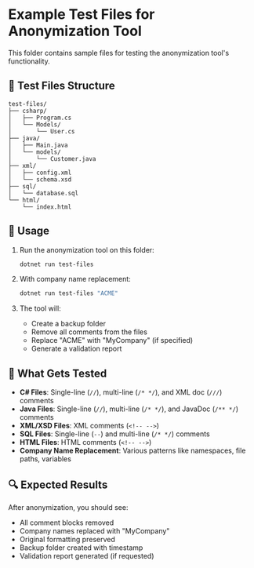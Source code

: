 # Example Test Files for Anonymization Tool

This folder contains sample files for testing the anonymization tool's functionality.

## 📁 Test Files Structure

```
test-files/
├── csharp/
│   ├── Program.cs
│   └── Models/
│       └── User.cs
├── java/
│   ├── Main.java
│   └── models/
│       └── Customer.java
├── xml/
│   ├── config.xml
│   └── schema.xsd
├── sql/
│   └── database.sql
└── html/
    └── index.html
```

## 🧪 Usage

1. Run the anonymization tool on this folder:
   ```bash
   dotnet run test-files
   ```

2. With company name replacement:
   ```bash
   dotnet run test-files "ACME"
   ```

3. The tool will:
   - Create a backup folder
   - Remove all comments from the files
   - Replace "ACME" with "MyCompany" (if specified)
   - Generate a validation report

## 📝 What Gets Tested

- **C# Files**: Single-line (`//`), multi-line (`/* */`), and XML doc (`///`) comments
- **Java Files**: Single-line (`//`), multi-line (`/* */`), and JavaDoc (`/** */`) comments  
- **XML/XSD Files**: XML comments (`<!-- -->`)
- **SQL Files**: Single-line (`--`) and multi-line (`/* */`) comments
- **HTML Files**: HTML comments (`<!-- -->`)
- **Company Name Replacement**: Various patterns like namespaces, file paths, variables

## 🔍 Expected Results

After anonymization, you should see:
- All comment blocks removed
- Company names replaced with "MyCompany"
- Original formatting preserved
- Backup folder created with timestamp
- Validation report generated (if requested)
